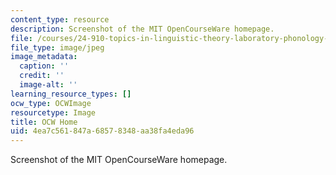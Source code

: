 ```yaml
---
content_type: resource
description: Screenshot of the MIT OpenCourseWare homepage.
file: /courses/24-910-topics-in-linguistic-theory-laboratory-phonology-spring-2007/4ea7c561847a68578348aa38fa4eda96_hme_prof2.jpg
file_type: image/jpeg
image_metadata:
  caption: ''
  credit: ''
  image-alt: ''
learning_resource_types: []
ocw_type: OCWImage
resourcetype: Image
title: OCW Home
uid: 4ea7c561-847a-6857-8348-aa38fa4eda96
---
```

Screenshot of the MIT OpenCourseWare homepage.

